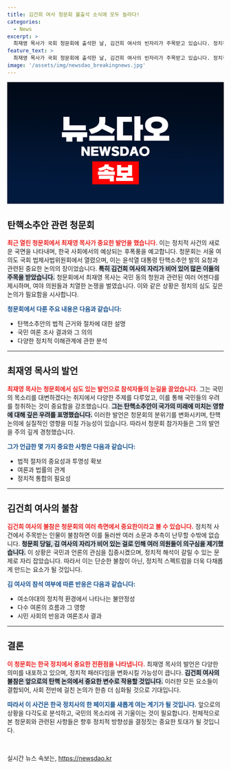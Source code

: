 ```yaml
---
title: 김건희 여사 청문회 불출석 소식에 모두 놀라다!
categories:
  - News
excerpt: >
  최재영 목사가 국회 청문회에 출석한 날, 김건희 여사의 빈자리가 주목받고 있습니다. 정치적 파장 속의 이 장면, 그 이면에 숨겨진 진실은 과연 무엇일까요?
feature_text: >
  최재영 목사가 국회 청문회에 출석한 날, 김건희 여사의 빈자리가 주목받고 있습니다. 정치적 파장 속의 이 장면, 그 이면에 숨겨진 진실은 과연 무엇일까요?
image: '/assets/img/newsdao_breakingnews.jpg'
---
```


<p><img src="/assets/img/newsdao_breakingnews.jpg" alt="pcversion 속보" /></p>

<h2 data-ke-size="size26">탄핵소추안 관련 청문회</h2>

<p data-ke-size="size16"><b><span style="color: #ee2323;">최근 열린 청문회에서 최재영 목사가 중요한 발언을 했습니다.</span></b> 이는 정치적 사건의 새로운 국면을 나타내며, 한국 사회에서의 예상되는 후폭풍을 예고합니다. 청문회는 서울 여의도 국회 법제사법위원회에서 열렸으며, 이는 윤석열 대통령 탄핵소추안 발의 요청과 관련된 중요한 논의의 장이었습니다. <b><span style="background-color: #21538527;">특히 김건희 여사의 자리가 비어 있어 많은 이들의 주목을 받았습니다.</span></b> 청문회에서 최재영 목사는 국민 동의 청원과 관련된 여러 어젠다를 제시하며, 여야 의원들과 치열한 논쟁을 벌였습니다. 이와 같은 상황은 정치의 심도 깊은 논의가 필요함을 시사합니다.</p>

<p data-ke-size="size16"><b><span style="color: #1a5490;">청문회에서 다룬 주요 내용은 다음과 같습니다:</span></b></p>

<ul>
    <li>탄핵소추안의 법적 근거와 절차에 대한 설명</li>
    <li>국민 여론 조사 결과와 그 의의</li>
    <li>다양한 정치적 이해관계에 관한 분석</li>
</ul>

<hr>

<h2 data-ke-size="size26">최재영 목사의 발언</h2>

<p data-ke-size="size16"><b><span style="color: #ee2323;">최재영 목사는 청문회에서 심도 있는 발언으로 참석자들의 눈길을 끌었습니다.</span></b> 그는 국민의 목소리를 대변하겠다는 취지에서 다양한 주제를 다루었고, 이를 통해 국민들의 우려를 청취하는 것이 중요함을 강조했습니다. <b><span style="background-color: #21538527;">그는 탄핵소추안이 국가의 미래에 미치는 영향에 대해 깊은 우려를 표명했습니다.</span></b> 이러한 발언은 청문회의 분위기를 변화시키며, 탄핵 논의에 실질적인 영향을 미칠 가능성이 있습니다. 따라서 청문회 참가자들은 그의 발언을 주의 깊게 경청했습니다.</p>

<p data-ke-size="size16"><b><span style="color: #1a5490;">그가 언급한 몇 가지 중요한 사항은 다음과 같습니다:</span></b></p>

<ul>
    <li>법적 절차의 중요성과 투명성 확보</li>
    <li>여론과 법률의 관계</li>
    <li>정치적 통합의 필요성</li>
</ul>

<hr>

<h2 data-ke-size="size26">김건희 여사의 불참</h2>

<p data-ke-size="size16"><b><span style="color: #ee2323;">김건희 여사의 불참은 청문회의 여러 측면에서 중요한이라고 볼 수 있습니다.</span></b> 정치적 사건에서 주목받는 인물이 불참하면 이를 둘러싼 여러 소문과 추측이 난무할 수밖에 없습니다. <b><span style="background-color: #21538527;">청문회 당일, 김 여사의 자리가 비어 있는 걸로 인해 여러 의원들이 의구심을 제기했습니다.</span></b> 이 상황은 국민과 언론의 관심을 집중시켰으며, 정치적 해석이 갈릴 수 있는 문제로 자리 잡았습니다. 따라서 이는 단순한 불참이 아닌, 정치적 스펙트럼을 더욱 다채롭게 만드는 요소가 될 것입니다.</p>

<p data-ke-size="size16"><b><span style="color: #1a5490;">김 여사의 참석 여부에 따른 반응은 다음과 같습니다:</span></b></p>

<ul>
    <li>여소야대의 정치적 환경에서 나타나는 불안정성</li>
    <li>다수 여론의 흐름과 그 영향</li>
    <li>시민 사회의 반응과 여론조사 결과</li>
</ul>

<hr>

<h2 data-ke-size="size26">결론</h2>

<p data-ke-size="size16"><b><span style="color: #ee2323;">이 청문회는 한국 정치에서 중요한 전환점을 나타냅니다.</span></b> 최재영 목사의 발언은 다양한 의미를 내포하고 있으며, 정치적 패러다임을 변화시킬 가능성이 큽니다. <b><span style="background-color: #21538527;">김건희 여사의 불참은 앞으로의 탄핵 논의에서 중요한 변수로 작용할 것입니다.</span></b> 이러한 모든 요소들이 결합되어, 사회 전반에 걸친 논의가 한층 더 심화될 것으로 기대입니다.</p>

<p data-ke-size="size16"><b><span style="color: #1a5490;">따라서 이 사건은 한국 정치사의 한 페이지를 새롭게 여는 계기가 될 것입니다.</span></b> 앞으로의 상황을 다각도로 분석하고, 국민의 목소리에 귀 기울이는 것이 필요합니다. 전체적으로 본 청문회와 관련된 사항들은 향후 정치적 방향성을 결정짓는 중요한 토대가 될 것입니다.</p>

<p data-ke-size="size16">&nbsp;</p>
실시간 뉴스 속보는, <a href="https://newsdao.kr" rel="dofollow">https://newsdao.kr</a>



